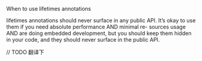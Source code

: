 When to use lifetimes annotations

 lifetimes annotations should never surface in any public API. It’s okay to use them if you need absolute performance AND minimal re- sources usage AND are doing embedded development, but you should keep them hidden in your code, and they should never surface in the public API.

// TODO 翻译下
